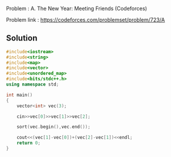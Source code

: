 
Problem : A. The New Year: Meeting Friends (Codeforces)

Problem link : https://codeforces.com/problemset/problem/723/A

## Solution

```C++
#include<iostream>
#include<string>
#include<map>
#include<vector>
#include<unordered_map>
#include<bits/stdc++.h>
using namespace std;

int main()
{
    vector<int> vec(3);

    cin>>vec[0]>>vec[1]>>vec[2];

    sort(vec.begin(),vec.end());

    cout<<(vec[1]-vec[0])+(vec[2]-vec[1])<<endl;
    return 0;
}

```
